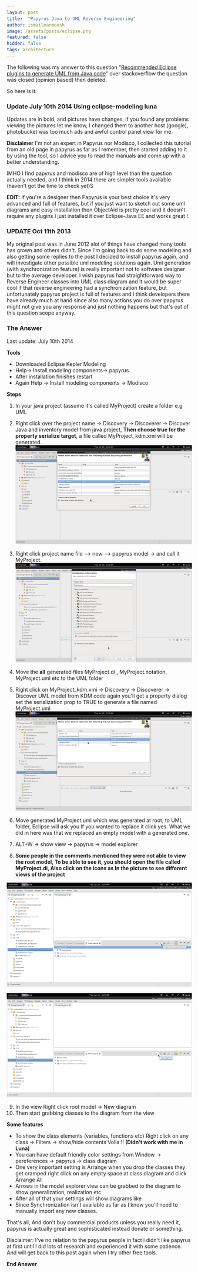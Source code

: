 ```yaml
---
layout: post
title:  "Papyrus Java to UML Reverse Engineering"
author: ismailmarmoush
image: /assets/posts/eclipse.png
featured: false
hidden: false
tags: architecture
---
```


The following was my answer to this question "[Recommended Eclipse plugins to generate UML from Java code](http://stackoverflow.com/questions/51786/recommended-eclipse-plugins-to-generate-uml-from-java-code/10966290#10966290)" over stackoverflow the question was closed (opinion based) then deleted.

So here is it:

### Update July 10th 2014 Using eclipse-modeling luna
Updates are in bold, and pictures have changes, if you found any problems viewing the pictures let me know, I changed them to another host (google), photobucket was too much ads and awful control panel view for me.

**Disclaimer**
I'm not an expert in Papyrus nor Modisco, I collected this tutorial from an old page in papyrus as far as I remember, then started adding to it by using the tool, so I advice you to read the manuals and come up with a better understanding.

IMHO I find papyrus and modisco are of high level than the question actually needed, and I think in 2014 there are simpler tools available (haven't got the time to check yet)S



**EDIT:** If you're a designer then Papyrus is your best choice it's very advanced and full of features, but if you just want to sketch out some uml diagrams and easy installation then ObjectAid is pretty cool and it doesn't require any plugins I just installed it over Eclipse-Java EE and works great !.


### UPDATE Oct 11th 2013
My original post was in June 2012 alot of things have changed many tools has grown and others didn't. Since I'm going back to do some modeling and also getting some replies to the post I decided to install papyrus again, and will investigate other possible uml modeling solutions again. Uml generation (with synchronization feature) is really important not to software designer but to the average developer.
I wish papyrus had straightforward way to Reverse Engineer classes into UML class diagram and It would be super cool if that reverse engineering had a synchronization feature, but unfortunately papyrus project is full of features and I think developers there have already much at hand since also many actions you do over papyrus might not give you any response and just nothing happens but that's out of this question scope anyway.



### The Answer
Last update: July 10th 2014

**Tools**

* Downloaded Eclipse Kepler Modeling
* Help-> Install modeling components-> papyrus
* After installation finishes restart
* Again Help -> Install modeling components -> Modisco

**Steps**

1. In your java project (assume it's called MyProject) create a folder e.g UML
2. Right click over the project name -> Discovery -> Discoverer -> Discover Java and inventory model from java project, **Then choose true for the property serialize target**, a file called MyProject_kdm.xmi will be generated.
![new diagram](/assets/posts/papyrus/01.png)

3. Right click project name file --> new --> papyrus model -> and call it MyProject.
![new diagram](/assets/posts/papyrus/02.png)
4. Move the **all** generated files MyProject.di , MyProject.notation, MyProject.uml etc to the UML folder
5. Right click on MyProject_kdm.xmi -> Discovery -> Discoverer -> Discover UML model from KDM code again you'll get a property dialog set the serialization prop to TRUE to generate a file named MyProject.uml
![new diagram](/assets/posts/papyrus/03.png)
6. Move generated MyProject.uml which was generated at root, to UML folder, Eclipse will ask you If you wanted to replace it click yes. What we did in here was that we replaced an empty model with a generated one.
7. ALT+W -> show view -> papyrus -> model explorer
8. **Some people in the comments mentioned they were not able to view the root model, To be able to see it, you should open the file called MyProject.di, Also click on the icons as In the picture to see different views of the project**

![new diagram](/assets/posts/papyrus/04.png)

![new diagram](/assets/posts/papyrus/05.png)

9. In the view Right click root model -> New diagram
10. Then start grabbing classes to the diagram from the view

**Some features**

* To show the class elements (variables, functions etc) Right click on any class -> Filters -> show/hide contents Voila !! **(Didn't work with me in Luna)**
* You can have default friendly color settings from Window -> pereferences -> papyrus -> class diagram
* One very important setting is Arrange when you drop the classes they get cramped right click on any empty space at class diagram and click Arrange All
* Arrows in the model explorer view can be grabbed to the diagram to show generalization, realization etc
* After all of that your settings will show diagrams like
* Since Synchronization isn't available as far as I know you'll need to manually import any new classes.

That's all, And don't buy commercial products unless you really need it, papyrus is actually great and sophisticated instead donate or something.

Disclaimer: I've no relation to the papyrus people in fact i didn't like papyrus at first until I did lots of research and experienced it with some patience. And will get back to this post again when I try other free tools.

**End Answer**
